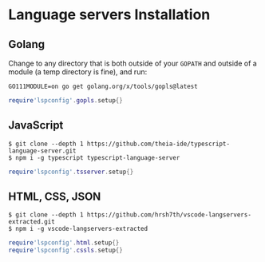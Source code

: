 # Language servers Installation

## Golang

Change to any directory that is both outside of your `GOPATH` and outside of a module (a temp directory is fine), and run:

```shell
GO111MODULE=on go get golang.org/x/tools/gopls@latest
```

```lua
require'lspconfig'.gopls.setup{}
```


## JavaScript

```shell
$ git clone --depth 1 https://github.com/theia-ide/typescript-language-server.git
$ npm i -g typescript typescript-language-server
```

```lua
require'lspconfig'.tsserver.setup{}
```


## HTML, CSS, JSON

```shell
$ git clone --depth 1 https://github.com/hrsh7th/vscode-langservers-extracted.git
$ npm i -g vscode-langservers-extracted
```

```lua
require'lspconfig'.html.setup{}
require'lspconfig'.cssls.setup{}
```
